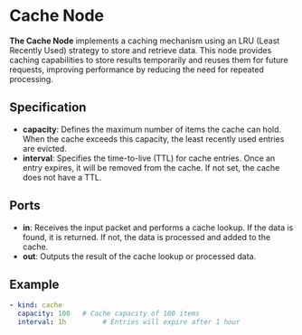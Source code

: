 # Cache Node

**The Cache Node** implements a caching mechanism using an LRU (Least Recently Used) strategy to store and retrieve
data. This node provides caching capabilities to store results temporarily and reuses them for future requests,
improving performance by reducing the need for repeated processing.

## Specification

- **capacity**: Defines the maximum number of items the cache can hold. When the cache exceeds this capacity, the least
  recently used entries are evicted.
- **interval**: Specifies the time-to-live (TTL) for cache entries. Once an entry expires, it will be removed from the
  cache.
  If not set, the cache does not have a TTL.

## Ports

- **in**: Receives the input packet and performs a cache lookup. If the data is found, it is returned. If not, the data
  is processed and added to the cache.
- **out**: Outputs the result of the cache lookup or processed data.

## Example

```yaml
- kind: cache
  capacity: 100   # Cache capacity of 100 items
  interval: 1h         # Entries will expire after 1 hour
```
